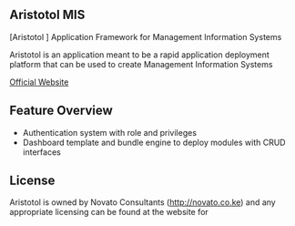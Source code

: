 ##  Aristotol MIS

[Aristotol ] Application Framework for Management Information Systems

Aristotol is an application meant to be a rapid application deployment platform 
that can be used to create Management Information Systems

[Official Website ](http://novato.co.ke)

## Feature Overview

- Authentication system with role and privileges
- Dashboard template and bundle engine to deploy modules with CRUD interfaces


## License

Aristotol is owned by Novato Consultants (http://novato.co.ke) and any appropriate licensing can be found at the website for

